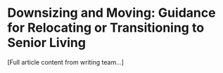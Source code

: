 # Downsizing and Moving: Guidance for Relocating or Transitioning to Senior Living

[Full article content from writing team...]